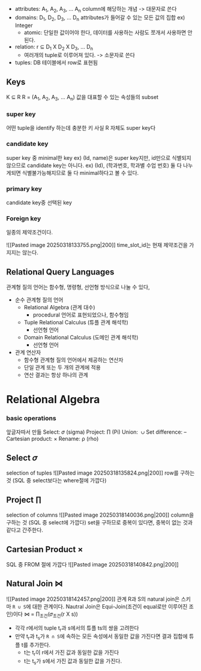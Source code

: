 - attributes: A<sub>1</sub>, A<sub>2</sub>, A<sub>3</sub>, ... A<sub>n</sub> column에 해당하는 개념 -> 대문자로 쓴다
- domains: D<sub>1</sub>, D<sub>2</sub>, D<sub>3</sub>, ... D<sub>n</sub> attributes가 들어갈 수 있는 모든 값의 집합 ex) Integer
	- atomic: 단일한 값이어야 한다, 데이터를 사용하는 사람도 쪼개서 사용하면 안된다.
- relation: r ⊆ D<sub>1</sub> X D<sub>2</sub> X D<sub>3</sub>, ... D<sub>n</sub> 
	- 여러개의 tuple로 이루어져 있다. ->  소문자로 쓴다
- tuples: DB 테이블에서 row로 표현됨
## Keys
K ⊆ R
R = (A<sub>1</sub>, A<sub>2</sub>, A<sub>3</sub>, ... A<sub>n</sub>)
값을 대표할 수 있는 속성들의 subset
### super key
어떤 tuple을 identify 하는데 충분한 키
사실 R 자체도 super key다
### candidate key
super key 중 minimal한 key
ex) (Id, name)은 super key지만, id만으로 식별되지 않으므로 candidate key는 아니다.
ex) (Id), (학과번호, 학과별 수업 번호) 둘 다 나누게되면 식별불가능해지므로 둘 다 minimal하다고 볼 수 있다.
### primary key
candidate key중 선택된 key
### Foreign key
일종의 제약조건이다.

![[Pasted image 20250318133755.png|200]]
time_slot_id는 현재 제약조건을 가지지는 않는다.
## Relational Query Languages
관계형 질의 언어는 함수형, 명령형, 선언형 방식으로 나눌 수 있다,
- 순수 관계형 질의 언어
	- Relational Algebra (관계 대수)
		- procedural 언어로 표현되었으나, 함수형임
	- Tuple Relational Calculus (튜플 관계 해석학)
		- 선언형 언어
	- Domain Relational Calculus (도메인 관계 해석학)
		- 선언형 언어
- 관계 연산자
	- 함수형 관계형 질의 언어에서 제공하는 연산자
	- 단일 관계 또는 두 개의 관계에 적용
	- 연산 결과는 항상 하나의 관계
# Relational Algebra
### basic operations
앞글자따서 만듦
Select: 𝜎 (sigma)
Project: ∏ (Pi)
Union:  ∪
Set difference: –
Cartesian product: ×
Rename: ρ (rho)
## Select 𝜎
selection of tuples
![[Pasted image 20250318135824.png|200]]
row를 구하는 것 (SQL 중 select보다는 where절에 가깝다)
## Project ∏
selection of columns
![[Pasted image 20250318140036.png|200]]
column을 구하는 것 (SQL 중 select에 가깝다)
set을 구하므로 중복이 있다면, 중복이 없는 것과 같다고 간주한다.
## Cartesian Product ×
SQL 중 FROM 절에 가깝다
![[Pasted image 20250318140842.png|200]]
## Natural Join ⋈
![[Pasted image 20250318142457.png|200]]
관계 R과 S의 natural join은 스키마 `R ∪ S`에 대한 관계이다.
Nautral Join은 Equi-Join(조건이 equal로만 이루어진 조인)이다
⋈ = ∏<sub>조건</sub>(𝜎<sub>조건</sub>(r X s))
- 각각 r에서의 tuple t<sub>r</sub>과 s에서의 튜플 ts의 쌍을 고려한다
- 만약 t<sub>r</sub>과 t<sub>s</sub>가 `R ∩ S`에 속하는 모든 속성에서 동일한 값을 가진다면 결과 집합에 튜플 t를 추가한다.
	- t는 t<sub>r</sub>이 r에서 가진 값과 동일한 값을 가진다
	- t는 t<sub>s</sub>가 s에서 가진 값과 동일한 값을 가진다.

